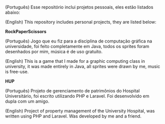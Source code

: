 (Português) Esse repositório inclui projetos pessoais, eles estão listados abaixo:

(English) This repository includes personal projects, they are listed below:

**RockPaperScissors**

  (Português) Jogo que eu fiz para a disciplina de computação gráfica na universidade, foi feito completamente em Java, todos os sprites foram desenhados por mim, música é de uso gratuito.

  (English) This is a game that I made for a graphic computing class in university, it was made entirely in Java, all sprites were drawn by me, music is free-use.

**HUP**

  (Português) Projeto de gerenciamento de patrimônios do Hospital Universitário, foi escrito utilizando PHP e Laravel. Foi desenvolvido em dupla com um amigo.
  
  (English) Project of property management of the University Hospital, was written using PHP and Laravel. Was developed by me and a friend.


